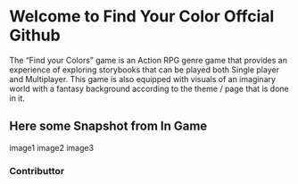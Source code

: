 # Welcome to Find Your Color Offcial Github

The “Find your Colors” game is an Action RPG genre game that provides an experience of exploring storybooks that can be played both Single player and Multiplayer. This game is also equipped with visuals of an imaginary world with a fantasy background according to the theme / page that is done in it.

## Here some Snapshot from In Game

image1
image2
image3

### Contributtor
